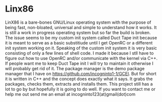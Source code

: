# Linx86
LinX86 is a bare-bones GNU/Linux operating system with the purpose of being fast, non-bloated, universal and simple to understand how it works.
It is still a work in progress operating system but so far the build is broken.
The issue seems to be my custom init system called Duct Tape init because it is meant to serve as a basic substitiude until I get OpenRC or a different init system working on it.
Speaking of the custom init system it is very basic consisting of only a few lines of shell code. I made it because I stll have to figure out how to use OpenRC and/or communicate with the kernel via C++.
If people want me to keep Duct Tape init I will try to maintain it otherwise I will probably get rid of it.
The package manager is the demo package manager that I have on https://github.com/incogninto1-1/GCEI.
But for short it is written in C++ and the concept does exactly what it says. It grabs the packages, checks them, extracts and installs them.
This project still has a lot to go by but hopefully it is going to do well.
If you want to contact me or help me out send me an email at incogninto123(at)gmail(dot)com
